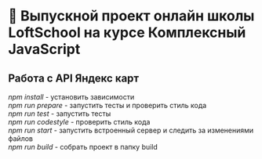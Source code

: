 # :round_pushpin: Выпускной проект онлайн школы LoftSchool на курсе Комплексный JavaScript
## Работа с API Яндекс карт

*npm install* - установить зависимости  
*npm run prepare* - запустить тесты и проверить стиль кода  
*npm run test* - запустить тесты  
*npm run codestyle* - проверить стиль кода  
*npm run start* - запустить встроенный сервер и следить за изменениями файлов  
*npm run build* - собрать проект в папку build  
